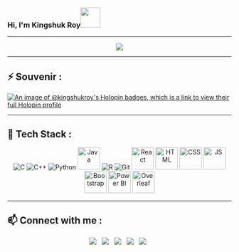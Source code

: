 ### Hi, I'm Kingshuk Roy<img src="https://github.com/Anmol-Baranwal/Cool-GIFs-For-GitHub/assets/74038190/7bb1e704-6026-48f9-8435-2f4d40101348" width=45>

---
<div align=center> 
<!-- <img src="https://media1.giphy.com/media/RbDKaczqWovIugyJmW/giphy.gif?cid=ecf05e479payps8c8spoxbwaw2hq2xq1h7kq4mnkmvrdqr1q&rid=giphy.gif&ct=g" >-->
 <img src = "https://i.imgur.com/NlBO8Cn.gif">
</div>

<!--<div align=center>
## ⚡ GitHub Stats :
[![Top Langs](https://github-readme-stats.vercel.app/api/top-langs/?username=Whitedevilfury&theme=radical&layout=compact&show_icons=true)](https://github.com/Whitedevilfury)&nbsp;
[![Kingshuk Roy's GitHub stats](https://github-readme-stats.vercel.app/api?username=Whitedevilfury&show_icons=true&theme=gruvbox&hide_border=true)](https://github.com/Whitedevilfury)
</div>-->

---
## ⚡ Souvenir : 
 
[![An image of @kingshukroy's Holopin badges, which is a link to view their full Holopin profile](https://holopin.me/kingshukroy)](https://holopin.io/@kingshukroy)

---
## 🧰 Tech Stack : 
<div align=center>  
 
<!--<img src="https://img.icons8.com/?size=512&id=9OGIyU8hrxW5&format=png" title="Visual Studio Code" height=50 width=50>-->
<img src="https://img.icons8.com/color/50/000000/c-programming.png" title="C" >
<img src="https://img.icons8.com/color/48/000000/c-plus-plus-logo.png" title="C++" >
<img src="https://img.icons8.com/color/48/000000/python.png" title="Python" >
<img src = "https://img.icons8.com/?size=512&id=13679&format=png" title="Java" height=50 width=50>
<img src= "https://img.icons8.com/fluency/47/r-project.png", title = "R">
<img src="https://img.icons8.com/color/48/000000/git.png" title="Git" >
<img src = "https://img.icons8.com/?size=512&id=NfbyHexzVEDk&format=png" title = "React" height=50 width=50>
<img src="https://img.icons8.com/color/512/html-5.png" title="HTML" height=50 width=50>
<img src="https://img.icons8.com/color/512/css3.png" title="CSS" height=50 width=50>
<img src="https://img.icons8.com/color/512/javascript.png" title="JS" height=50 width=50>
<img src="https://img.icons8.com/color/50/000000/bootstrap.png" title="Bootstrap" height=50 width=50>
<img src = "https://img.icons8.com/?size=512&id=3sGOUDo9nJ4k&format=png"  title="Power BI" height=50 width=50>
<img src = "https://user-images.githubusercontent.com/23329364/122003663-abcb4e80-cdb3-11eb-9da5-4127e5e7d03e.png" title="Overleaf" height=50 width=50> </div>


---

## 📫 Connect with me :
<div align=center>
<a href = "https://huggingface.co/kingshukroy"><img src = "https://img.icons8.com/?size=48&id=sop9ROXku5bb&format=png"></a> &nbsp;
<a href="https://www.linkedin.com/in/kingshuk-roy-2001/" alt="Kingshuk Roy | LinkedIn"><img src="https://img.icons8.com/fluent/48/000000/linkedin.png" ></a> &nbsp;
<a href="https://www.instagram.com/kingshuk_darkgod/" alt="Kingshuk Roy | Instagram"><img src="https://img.icons8.com/fluent/48/000000/instagram-new.png" ></a> &nbsp;
<a href="https://www.facebook.com/kingshuk.roy.7549/" alt="Kingshuk Roy | Facebook"><img src="https://img.icons8.com/fluent/48/000000/facebook-new.png" ></a> &nbsp;
<a href = "https://twitter.com/Kingshu19280755"><img src = "https://img.icons8.com/?size=48&id=5MQ0gPAYYx7a&format=png"></a> &nbsp;

</div>
  


  



